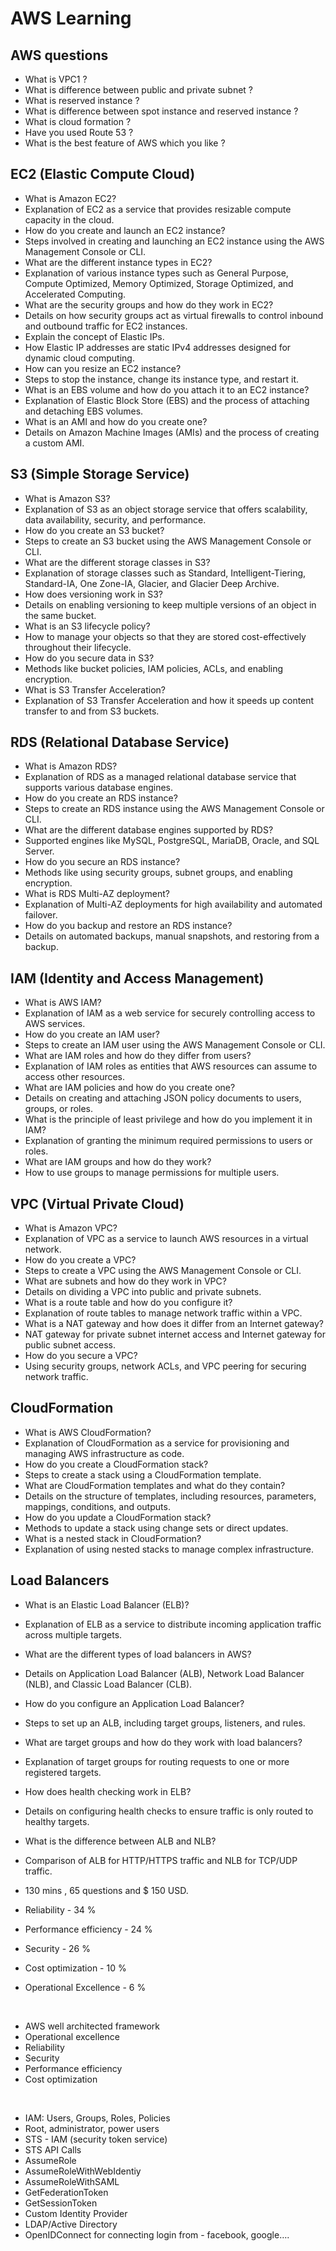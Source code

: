 # AWS Learning

## AWS questions

- What is VPC1 ?
- What is difference between public and private subnet ?
- What is reserved instance ?
- What is difference between spot instance and reserved instance ?
- What is cloud formation ?
- Have you used Route 53 ?
- What is the best feature of AWS which you like ?

## EC2 (Elastic Compute Cloud)
- What is Amazon EC2?
- Explanation of EC2 as a service that provides resizable compute capacity in the cloud.
- How do you create and launch an EC2 instance?
- Steps involved in creating and launching an EC2 instance using the AWS Management Console or CLI.
- What are the different instance types in EC2?
- Explanation of various instance types such as General Purpose, Compute Optimized, Memory Optimized, Storage Optimized, and Accelerated Computing.
- What are the security groups and how do they work in EC2?
- Details on how security groups act as virtual firewalls to control inbound and outbound traffic for EC2 instances.
- Explain the concept of Elastic IPs.
- How Elastic IP addresses are static IPv4 addresses designed for dynamic cloud computing.
- How can you resize an EC2 instance?
- Steps to stop the instance, change its instance type, and restart it.
- What is an EBS volume and how do you attach it to an EC2 instance?
- Explanation of Elastic Block Store (EBS) and the process of attaching and detaching EBS volumes.
- What is an AMI and how do you create one?
- Details on Amazon Machine Images (AMIs) and the process of creating a custom AMI.

## S3 (Simple Storage Service)

- What is Amazon S3?
- Explanation of S3 as an object storage service that offers scalability, data availability, security, and performance.
- How do you create an S3 bucket?
- Steps to create an S3 bucket using the AWS Management Console or CLI.
- What are the different storage classes in S3?
- Explanation of storage classes such as Standard, Intelligent-Tiering, Standard-IA, One Zone-IA, Glacier, and Glacier Deep Archive.
- How does versioning work in S3?
- Details on enabling versioning to keep multiple versions of an object in the same bucket.
- What is an S3 lifecycle policy?
- How to manage your objects so that they are stored cost-effectively throughout their lifecycle.
- How do you secure data in S3?
- Methods like bucket policies, IAM policies, ACLs, and enabling encryption.
- What is S3 Transfer Acceleration?
- Explanation of S3 Transfer Acceleration and how it speeds up content transfer to and from S3 buckets.

## RDS (Relational Database Service)

- What is Amazon RDS?
- Explanation of RDS as a managed relational database service that supports various database engines.
- How do you create an RDS instance?
- Steps to create an RDS instance using the AWS Management Console or CLI.
- What are the different database engines supported by RDS?
- Supported engines like MySQL, PostgreSQL, MariaDB, Oracle, and SQL Server.
- How do you secure an RDS instance?
- Methods like using security groups, subnet groups, and enabling encryption.
- What is RDS Multi-AZ deployment?
- Explanation of Multi-AZ deployments for high availability and automated failover.
- How do you backup and restore an RDS instance?
- Details on automated backups, manual snapshots, and restoring from a backup.

## IAM (Identity and Access Management)

- What is AWS IAM?
- Explanation of IAM as a web service for securely controlling access to AWS services.
- How do you create an IAM user?
- Steps to create an IAM user using the AWS Management Console or CLI.
- What are IAM roles and how do they differ from users?
- Explanation of IAM roles as entities that AWS resources can assume to access other resources.
- What are IAM policies and how do you create one?
- Details on creating and attaching JSON policy documents to users, groups, or roles.
- What is the principle of least privilege and how do you implement it in IAM?
- Explanation of granting the minimum required permissions to users or roles.
- What are IAM groups and how do they work?
- How to use groups to manage permissions for multiple users.

## VPC (Virtual Private Cloud)

- What is Amazon VPC?
- Explanation of VPC as a service to launch AWS resources in a virtual network.
- How do you create a VPC?
- Steps to create a VPC using the AWS Management Console or CLI.
- What are subnets and how do they work in VPC?
- Details on dividing a VPC into public and private subnets.
- What is a route table and how do you configure it?
- Explanation of route tables to manage network traffic within a VPC.
- What is a NAT gateway and how does it differ from an Internet gateway?
- NAT gateway for private subnet internet access and Internet gateway for public subnet access.
- How do you secure a VPC?
- Using security groups, network ACLs, and VPC peering for securing network traffic.

## CloudFormation

- What is AWS CloudFormation?
- Explanation of CloudFormation as a service for provisioning and managing AWS infrastructure as code.
- How do you create a CloudFormation stack?
- Steps to create a stack using a CloudFormation template.
- What are CloudFormation templates and what do they contain?
- Details on the structure of templates, including resources, parameters, mappings, conditions, and outputs.
- How do you update a CloudFormation stack?
- Methods to update a stack using change sets or direct updates.
- What is a nested stack in CloudFormation?
- Explanation of using nested stacks to manage complex infrastructure.

## Load Balancers

- What is an Elastic Load Balancer (ELB)?
- Explanation of ELB as a service to distribute incoming application traffic across multiple targets.
- What are the different types of load balancers in AWS?
- Details on Application Load Balancer (ALB), Network Load Balancer (NLB), and Classic Load Balancer (CLB).
- How do you configure an Application Load Balancer?
- Steps to set up an ALB, including target groups, listeners, and rules.
- What are target groups and how do they work with load balancers?
- Explanation of target groups for routing requests to one or more registered targets.
- How does health checking work in ELB?
- Details on configuring health checks to ensure traffic is only routed to healthy targets.
- What is the difference between ALB and NLB?
- Comparison of ALB for HTTP/HTTPS traffic and NLB for TCP/UDP traffic.


- 130 mins , 65 questions and $ 150 USD.
- Reliability - 34 %
- Performance efficiency - 24 %
- Security - 26 %
- Cost optimization - 10 %
- Operational Excellence -  6 %

<br>

- AWS well architected framework
- Operational excellence
- Reliability
- Security
- Performance efficiency
- Cost optimization

<br>

- IAM: Users, Groups, Roles, Policies
- Root, administrator, power users
- STS - IAM (security token service)
- STS API Calls
- AssumeRole
- AssumeRoleWithWebIdentiy
- AssumeRoleWithSAML
- GetFederationToken
- GetSessionToken
- Custom Identity Provider
- LDAP/Active Directory
- OpenIDConnect for connecting login from - facebook, google….
